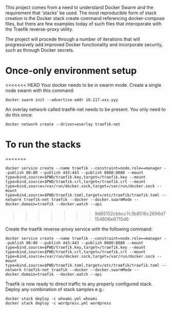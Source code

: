 This project comes from a need to understand Docker Swarm and the requirement
that 'stacks' be used. The most reproducible form of stack creation is the
Docker stack create command referencing docker-compose files, but there are few
examples today of such files that interoperate with the Traefik reverse-proxy
utility.

The project will procede through a number of iterations that will progressively
add improved Docker functionality and incorporate security, such as through
Docker secrets.

# Once-only environment setup

<<<<<<< HEAD
Your docker needs to be in swarm mode. Create a single node swarm with this command:
````
docker swarm init --advertise-addr 10.117.xxx.yyy
````

An overlay network called traefik-net needs to be present. You only need to do this once:
````
docker network create --driver=overlay traefik-net
````

# To run the stacks
=======
```
docker service create --name traefik --constraint=node.role==manager --publish 80:80 --publish 443:443 --publish 8080:8080 --mount type=bind,source=$PWD/traefik.key,target=/traefik.key --mount type=bind,source=$PWD/traefik.crt,target=/traefik.crt --mount type=bind,source=/var/run/docker.sock,target=/var/run/docker.sock --mount type=bind,source=$PWD/traefik.toml,target=/etc/traefik/traefik.toml --network traefik-net traefik --docker --docker.swarmMode --docker.domain=traefik --docker.watch --api
```
>>>>>>> 9d85152cbbcc7c3b8516c2696d7154806e6715d6

Create the traefik reverse-proxy service with the following command:
````
docker service create --name traefik --constraint=node.role==manager --publish 80:80 --publish 443:443 --publish 8080:8080 --mount type=bind,source=$PWD/traefik.key,target=/traefik.key --mount type=bind,source=$PWD/traefik.crt,target=/traefik.crt --mount type=bind,source=/var/run/docker.sock,target=/var/run/docker.sock --mount type=bind,source=$PWD/traefik.toml,target=/etc/traefik/traefik.toml --network traefik-net traefik --docker --docker.swarmMode --docker.domain=traefik --docker.watch --api
````
Traefik is now ready to direct traffic to any properly configured stack. Deploy
any combination of stack samples e.g.:
````
docker stack deploy -c whoami.yml whoami
docker stack deploy -c wordpress.yml wordpress
````

